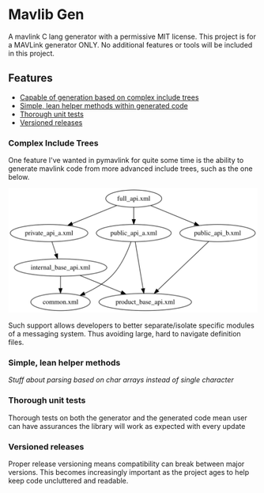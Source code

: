 # Mavlib Gen

A mavlink C lang generator with a permissive MIT license. This project is for a MAVLink generator ONLY.
No additional features or tools will be included in this project.

## Features

- [Capable of generation based on complex include trees](#complex-include-trees)
- [Simple, lean helper methods within generated code](#simple-lean-helper-methods)
- [Thorough unit tests](#thorough-unit-tests)
- [Versioned releases](#versioned-releases)

### Complex Include Trees

One feature I've wanted in pymavlink for quite some time is the ability to generate
mavlink code from more advanced include trees, such as the one below.

![example_of_complex_tree](docs/img/complex_include_tree_ex.svg)

Such support allows developers to better separate/isolate specific modules of a
messaging system. Thus avoiding large, hard to navigate definition files.

### Simple, lean helper methods

*Stuff about parsing based on char arrays instead of single character*

### Thorough unit tests

Thorough tests on both the generator and the generated code mean user can have assurances the
library will work as expected with every update

### Versioned releases

Proper release versioning means compatibility can break between major versions. This becomes
increasingly important as the project ages to help keep code uncluttered and readable.
